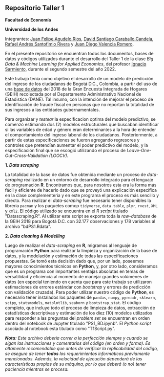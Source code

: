 ## Repositorio Taller 1

**Facultad de Economía**

**Universidad de los Andes**

Integrantes: [Juan Felipe Agudelo Rios](https://github.com/), [David Santiago Caraballo Candela](https://github.com/scaraballoc), [Rafael Andrés Santofimio Rivera](https://github.com/) y [Juan Diego Valencia Romero](https://github.com/judval).

En el presente repositorio se encuentran todos los documentos, bases de datos y códigos utilizados durante el desarrollo del Taller 1 de la clase *Big Data & Machine Learning for Applied Economics*, del profesor [Ignacio Sarmiento](https://ignaciomsarmiento.github.io/), durante el segundo semestre del año 2022.

Este trabajo tenía como objetivo el desarrollo de un modelo de predicción del ingreso de los ciudadanos de Bogotá D.C., Colombia, a partir del uso de una [base de datos](https://ignaciomsarmiento.github.io/GEIH2018_sample/) del 2018 de la Gran Encuesta Integrada de Hogares (GEIH) recolectada por el Departamento Administrativo Nacional de Estadistica (DANE). Tal insumo, con la intención de mejorar el proceso de identificación de fraude fiscal en personas que no reportan la totalidad de sus ingresos a las entidades gubernamentales.

Para organizar y *testear* la especificacion optima del modelo predictivo, se comenzó estimando dos (2) modelos estructurales que buscaban identificar si las variables de edad y género eran determinantes a la hora de entender el comportamiento del ingreso laboral de los ciudadanos. Posteriormente, a partir de estas especificaciones se fueron agregando regresores y controles que pretendían aumentar el poder predictivo del modelo, y la especificación final que se escogió utilizando el proceso de *Leave-One-Out-Cross-Validation (LOOCV)*.

**1. *Data scraping***

La totalidad de la base de datos fue obtenida mediante un proceso de *data-scraping* realizado en un entorno de desarrollo integrado para el lenguaje de programación **R**. Encontramos que, para nosotros esta era la forma más fácil y eficiente de hacerlo dado que se proveyó una explicación específica en la clase complementeria y en este programa el proceso es más sencillo y directo. Para realizar el *data-scraping* fue necesario tener disponibles la libreria `pacman` y los paquetes comop `tidyverse`, `data.table`, `plyr`, `rvest`, `XML` y `xml2`. El código utilizado se encuentra en el *R script* titulado "Datascraping.R". Al utilizar este script se exporta toda la *raw-database* de la GEIH 2018 para Bogotá D.C. con 32.177 observaciones y 178 variables al archivo "bdPS1.Rdata".

**2. *Data cleaning & Modelling***

Luego de realizar el *data-scraping* en **R**, migramos al lenguaje de programación **Python** para realizar la limpieza y organización de la base de datos, y la modelación y estimación de todas las especificaciones propuestas. Se tomó esta decisión dado que, por un lado, poseemos mayores conocimientos técnicos en **Python**, y, por otro lado, consideramos que es un programa con importantes ventajas absolutas en temas de versatilidad y eficiencia al momento de manejar grandes volúmenes de datos (en especial teniendo en cuenta que para este trabajo se utilizaron estimaciones de errores estándar con *bootstrap* y errores de predicción con validación cruzada). Para poder utilizar nuestro código de **Python**, es necesario tener instalados los paquetes de `pandas`, `numpy`, `pyreadr`, `sklearn`, `scipy`, `statsmodels`, `matplotlib`, `seaborn` y `bootstrap_stat`. El código completo, que incluye todo el proceso de limpieza de datos, extracción de estadísticas descriptivas y estimación de los diez (10) modelos utilizados para responder a las preguntas del *problem set* se encuentran en orden dentro del notebook de Jupyter titulado "PS1_BD.ipynb". El *Python script* asociado al notebook esta titulado como "T1Script.py".

***Nota:*** *Este archivo debería correr a la perfección siempre y cuando se sigan las instrucciones y comentarios del código (en orden y forma). Es altamente recomendable que antes de verificar la replicabilidad del código, se asegure de tener **todos** los requerimientos informáticos previamente mencionados. Además, la velocidad de ejecución dependerá de las características propias de su máquina, por lo que deberá (o no) tener paciencia mientras se procesa.*

